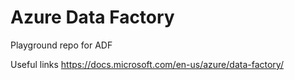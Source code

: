 # Azure Data Factory
Playground repo for ADF

Useful links
https://docs.microsoft.com/en-us/azure/data-factory/
